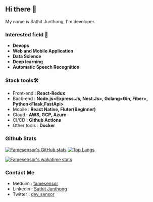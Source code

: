 ## Hi there 👋
My name is Sathit Junthong, I'm developer.

### Interested field :dart:
- <b>Devops</b>
- <b>Web and Mobile Application</b>
- <b>Data Science</b>
- <b>Deep learning</b>
- <b>Automatic Speech Recognition</b>

### Stack tools🛠️
- Front-end : <b>React-Redux</b>
- Back-end : <b>Node.js<Express.Js, Nest.Js>, Golang<Gin, Fiber>, Python<Flask,FastApi></b>
- Mobile : <b>React Native, Fluter(Beginner)</b>
- Cloud : <b>AWS, GCP, Azure</b>
- CI/CD : <b>Github Actions</b>
- Other tools : <b>Docker</b>

### Github Stats
[![Famesensor's GitHub stats](https://github-readme-stats.vercel.app/api?username=famesensor&show_icons=true&line_height=20)](https://github.com/anuraghazra/github-readme-stats)
[![Top Langs](https://github-readme-stats.vercel.app/api/top-langs/?username=famesensor&layout=compact&langs_count=6)](https://github.com/anuraghazra/github-readme-stats)

[![Famesensor's wakatime stats](https://github-readme-stats.vercel.app/api/wakatime?username=famesensor&layout=compact)](https://github.com/anuraghazra/github-readme-stats)
### Contact Me
- Meduim : <a href="https://medium.com/@famesensor" target="_blank">famesensor</a>
- Linkedin : <a href="https://www.linkedin.com/in/sathit-junthong-997317205/" target="_blank">Sathit Junthong</a>
- Twitter : <a href="https://twitter.com/dev_sensor" target="_blank">dev_sensor</a>

